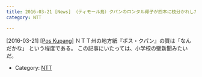```yaml
---
title: 2016-03-21 [News] （ティモール島）クパンのロンタル椰子が四本に枝分かれした 
category: NTT

---
```


[2016-03-21] [[Pos Kupang]](http://bit.ly/1VupVNM)  ＮＴＴ州の地方紙『ポス・クパン』の質は「なんだかな」
という程度である。
この記事にいたっては、小学校の壁新聞みたいだ。

- Category: [NTT](https://merapano.github.io/categories.html#NTT)


